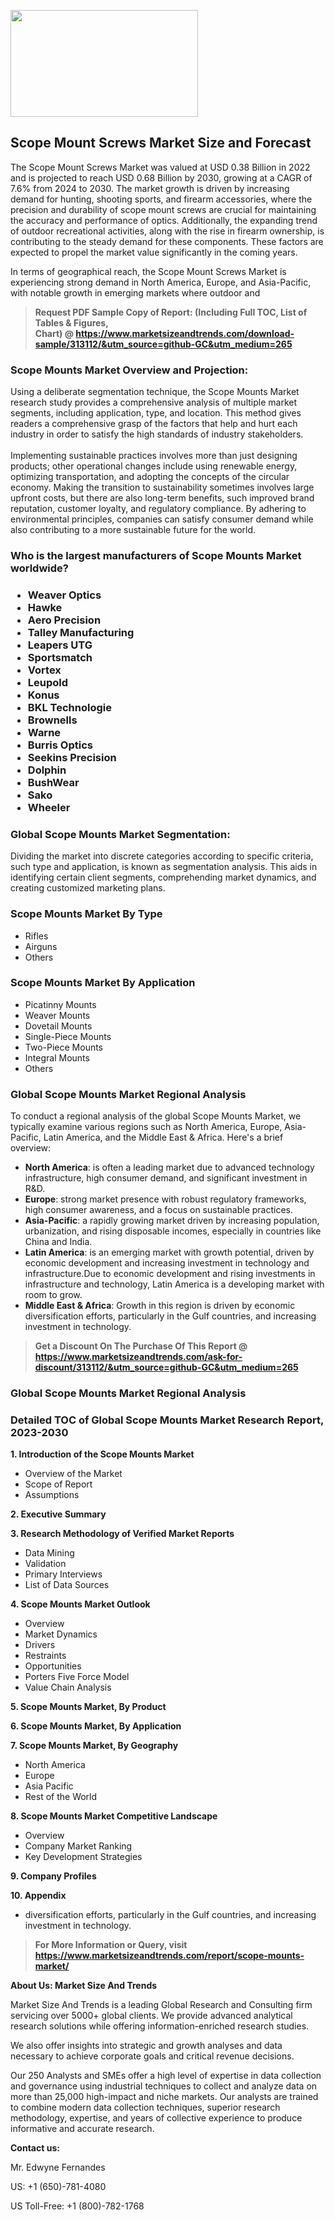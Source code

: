 <p><img class="alignnone size-medium wp-image-20088" src="https://ffe5etoiles.com/wp-content/uploads/2024/12/MST1-300x171.png" alt="" width="300" height="171" /></p><h2>Scope Mount Screws Market Size and Forecast</h2><p>The Scope Mount Screws Market was valued at USD 0.38 Billion in 2022 and is projected to reach USD 0.68 Billion by 2030, growing at a CAGR of 7.6% from 2024 to 2030. The market growth is driven by increasing demand for hunting, shooting sports, and firearm accessories, where the precision and durability of scope mount screws are crucial for maintaining the accuracy and performance of optics. Additionally, the expanding trend of outdoor recreational activities, along with the rise in firearm ownership, is contributing to the steady demand for these components. These factors are expected to propel the market value significantly in the coming years.</p><p>In terms of geographical reach, the Scope Mount Screws Market is experiencing strong demand in North America, Europe, and Asia-Pacific, with notable growth in emerging markets where outdoor and </p><blockquote id="" class=""><strong>Request PDF Sample Copy of Report: (Including Full TOC, List of Tables &amp; Figures, Chart)&nbsp;@&nbsp;<strong><a href="https://www.marketsizeandtrends.com/download-sample/313112/&utm_source=github-GC&utm_medium=265" target="_blank">https://www.marketsizeandtrends.com/download-sample/313112/&utm_source=github-GC&utm_medium=265</a></strong></strong></blockquote><h3 id="" class="">Scope Mounts Market&nbsp;Overview and Projection:</h3><p id="" class="">Using a deliberate segmentation technique, the Scope Mounts Market research study provides a comprehensive analysis of multiple market segments, including application, type, and location. This method gives readers a comprehensive grasp of the factors that help and hurt each industry in order to satisfy the high standards of industry stakeholders. <br /> <br />Implementing sustainable practices involves more than just designing products; other operational changes include using renewable energy, optimizing transportation, and adopting the concepts of the circular economy. Making the transition to sustainability sometimes involves large upfront costs, but there are also long-term benefits, such improved brand reputation, customer loyalty, and regulatory compliance. By adhering to environmental principles, companies can satisfy consumer demand while also contributing to a more sustainable future for the world.</p><h3 id="" class="">Who is the largest manufacturers of&nbsp;Scope Mounts Market worldwide?</h3><h3 class=""><p><ul><li>Weaver Optics </li><li> Hawke </li><li> Aero Precision </li><li> Talley Manufacturing </li><li> Leapers UTG </li><li> Sportsmatch </li><li> Vortex </li><li> Leupold </li><li> Konus </li><li> BKL Technologie </li><li> Brownells </li><li> Warne </li><li> Burris Optics </li><li> Seekins Precision </li><li> Dolphin </li><li> BushWear </li><li> Sako </li><li> Wheeler</li></ul></p></h3><h3 id="" class="">Global&nbsp;Scope Mounts Market Segmentation:</h3><p id="" class="">Dividing the market into discrete categories according to specific criteria, such type and application, is known as segmentation analysis. This aids in identifying certain client segments, comprehending market dynamics, and creating customized marketing plans.</p><h3 id="" class="">Scope Mounts Market&nbsp;By Type</h3><p><p><ul><li>Rifles</li><li> Airguns</li><li> Others</p></li></ul></p></p><h3 id="" class="">Scope Mounts Market&nbsp;By Application</h3><p class=""><p><ul><li>Picatinny Mounts</li><li> Weaver Mounts</li><li> Dovetail Mounts</li><li> Single-Piece Mounts</li><li> Two-Piece Mounts</li><li> Integral Mounts</li><li> Others</li></ul></p></p><h3 id="" class="">Global Scope Mounts Market Regional Analysis</h3><p id="" class="">To conduct a regional analysis of the global Scope Mounts Market, we typically examine various regions such as North America, Europe, Asia-Pacific, Latin America, and the Middle East &amp; Africa. Here's a brief overview:</p><ul><li><strong>North America</strong>: is often a leading market due to advanced technology infrastructure, high consumer demand, and significant investment in R&amp;D.</li><li><strong>Europe</strong>: strong market presence with robust regulatory frameworks, high consumer awareness, and a focus on sustainable practices.</li><li><strong>Asia-Pacific</strong>: a rapidly growing market driven by increasing population, urbanization, and rising disposable incomes, especially in countries like China and India.</li><li><strong>Latin America</strong>: is an emerging market with growth potential, driven by economic development and increasing investment in technology and infrastructure.Due to economic development and rising investments in infrastructure and technology, Latin America is a developing market with room to grow.</li><li><strong>Middle East &amp; Africa</strong>: Growth in this region is driven by economic diversification efforts, particularly in the Gulf countries, and increasing investment in technology.</li></ul><blockquote id="" class=""><strong>Get a Discount On The Purchase Of This Report @ <strong><a href="https://www.marketsizeandtrends.com/ask-for-discount/313112/&utm_source=github-GC&utm_medium=265" target="_blank">https://www.marketsizeandtrends.com/ask-for-discount/313112/&utm_source=github-GC&utm_medium=265</a></strong></strong></blockquote><h3 id="" class="">Global Scope Mounts Market Regional Analysis</h3><h3 id="" class="">Detailed TOC of Global Scope Mounts Market Research Report, 2023-2030</h3><p id="" class=""><strong>1. Introduction of the Scope Mounts Market</strong></p><ul><li>Overview of the Market</li><li>Scope of Report</li><li>Assumptions</li></ul><p id="" class=""><strong>2. Executive Summary</strong></p><p id="" class=""><strong>3. Research Methodology of Verified Market Reports</strong></p><ul><li>Data Mining</li><li>Validation</li><li>Primary Interviews</li><li>List of Data Sources</li></ul><p id="" class=""><strong>4. Scope Mounts Market Outlook</strong></p><ul><li>Overview</li><li>Market Dynamics</li><li>Drivers</li><li>Restraints</li><li>Opportunities</li><li>Porters Five Force Model</li><li>Value Chain Analysis</li></ul><p id="" class=""><strong>5. Scope Mounts Market, By Product</strong></p><p id="" class=""><strong>6. Scope Mounts Market, By Application</strong></p><p id="" class=""><strong>7. Scope Mounts Market, By Geography</strong></p><ul><li>North America</li><li>Europe</li><li>Asia Pacific</li><li>Rest of the World</li></ul><p id="" class=""><strong>8. Scope Mounts Market Competitive Landscape</strong></p><ul><li>Overview</li><li>Company Market Ranking</li><li>Key Development Strategies</li></ul><p id="" class=""><strong>9. Company Profiles</strong></p><p id="" class=""><strong>10. Appendix</strong></p><ul><li>diversification efforts, particularly in the Gulf countries, and increasing investment in technology.</li></ul><blockquote id="" class=""><strong>For More Information or Query, visit <strong><strong><a href="https://www.marketsizeandtrends.com/report/scope-mounts-market/" target="_blank">https://www.marketsizeandtrends.com/report/scope-mounts-market/</a></strong></strong></strong></blockquote><p id="" class=""><strong>About Us: Market Size And Trends</strong></p><p id="" class="">Market Size And Trends is a leading Global Research and Consulting firm servicing over 5000+ global clients. We provide advanced analytical research solutions while offering information-enriched research studies.</p><p id="" class="">We also offer insights into strategic and growth analyses and data necessary to achieve corporate goals and critical revenue decisions.</p><p id="" class="">Our 250 Analysts and SMEs offer a high level of expertise in data collection and governance using industrial techniques to collect and analyze data on more than 25,000 high-impact and niche markets. Our analysts are trained to combine modern data collection techniques, superior research methodology, expertise, and years of collective experience to produce informative and accurate research.</p><p id="" class=""><strong>Contact us:</strong></p><p id="" class="">Mr. Edwyne Fernandes</p><p id="" class="">US: +1 (650)-781-4080</p><p id="" class="">US Toll-Free: +1 (800)-782-1768</p>
